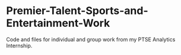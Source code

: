 # Premier-Talent-Sports-and-Entertainment-Work
Code and files for individual and group work from my PTSE Analytics Internship. 
